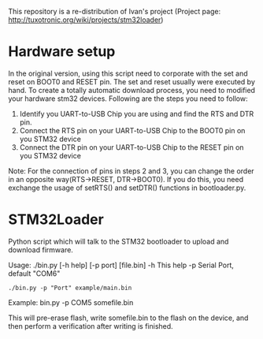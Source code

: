 This repository is a re-distribution of Ivan's project (Project page: http://tuxotronic.org/wiki/projects/stm32loader)

Hardware setup
===========
In the original version, using this script need to corporate with the set and reset on BOOT0 and RESET pin. The set and reset usually were executed by hand. To create a totally automatic download process, you need to modified your hardware stm32 devices. Following are the steps you need to follow:

1. Identify you UART-to-USB Chip you are using and find the RTS and DTR pin. 
2. Connect the RTS pin on your UART-to-USB Chip to the BOOT0 pin on you STM32 device
3. Connect the DTR pin on your UART-to-USB Chip to the RESET pin on you STM32 device  

Note: For the connection of pins in steps 2 and 3, you can change the order in an opposite way(RTS->RESET, DTR->BOOT0). If you do this, you need exchange the usage of setRTS() and setDTR() functions in bootloader.py. 

STM32Loader
===========

Python script which will talk to the STM32 bootloader to upload and download firmware.

Usage: ./bin.py [-h help] [-p port] [file.bin]
    -h          This help
    -p          Serial Port, default "COM6"

    ./bin.py -p "Port" example/main.bin

Example:
bin.py -p COM5 somefile.bin

This will pre-erase flash, write somefile.bin to the flash on the device, and then perform a verification after writing is finished.